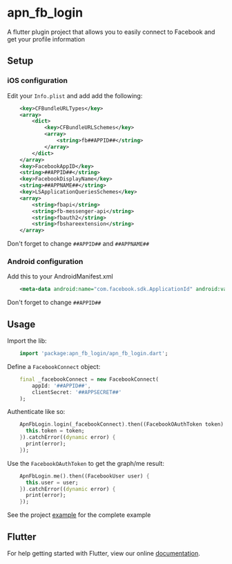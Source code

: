 # apn_fb_login

A flutter plugin project that allows you to easily connect to Facebook and get your profile information

## Setup

### iOS configuration

Edit your `Info.plist` and add add the following:

```xml
    <key>CFBundleURLTypes</key>
    <array>
        <dict>
            <key>CFBundleURLSchemes</key>
            <array>
                <string>fb##APPID##</string>
            </array>
        </dict>
    </array>
    <key>FacebookAppID</key>
    <string>##APPID##</string>
    <key>FacebookDisplayName</key>
    <string>##APPNAME##</string>
    <key>LSApplicationQueriesSchemes</key>
    <array>
        <string>fbapi</string>
        <string>fb-messenger-api</string>
        <string>fbauth2</string>
        <string>fbshareextension</string>
    </array>
```

Don't forget to change `##APPID##` and `##APPNAME##`

### Android configuration

Add this to your AndroidManifest.xml

```xml
    <meta-data android:name="com.facebook.sdk.ApplicationId" android:value="##APPID##"/>
```

Don't forget to change `##APPID##`

## Usage

Import the lib:

```dart
    import 'package:apn_fb_login/apn_fb_login.dart';
```

Define a `FacebookConnect` object:

```dart
    final _facebookConnect = new FacebookConnect(
        appId: '##APPID##',
        clientSecret: '##APPSECRET##'
    );
```

Authenticate like so:

```dart
    ApnFbLogin.login(_facebookConnect).then((FacebookOAuthToken token) {
      this.token = token;
    }).catchError((dynamic error) {
      print(error);
    });
```

Use the `FacebookOAuthToken` to get the graph/me result:

```dart
    ApnFbLogin.me().then((FacebookUser user) {
      this.user = user;
    }).catchError((dynamic error) {
      print(error);
    });
```

See the project [example](https://github.com/markmooibroek/apn_fb_login/blob/master/example/lib/main.dart) for the complete example

## Flutter
For help getting started with Flutter, view our online
[documentation](http://flutter.io/).
